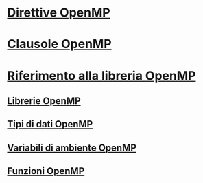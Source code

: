 # [Direttive OpenMP](openmp-directives.md)
# [Clausole OpenMP](openmp-clauses.md)
# [Riferimento alla libreria OpenMP](openmp-library-reference.md)
## [Librerie OpenMP](openmp-libraries.md)
## [Tipi di dati OpenMP](openmp-data-types.md)
## [Variabili di ambiente OpenMP](openmp-environment-variables.md)
## [Funzioni OpenMP](openmp-functions.md)
